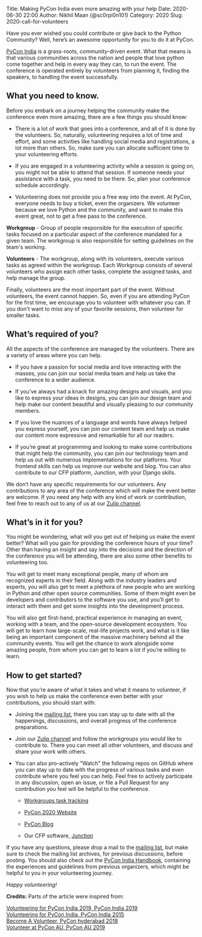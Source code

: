 Title: Making PyCon India even more amazing with your help
Date: 2020-06-30 22:00
Author: Nikhil Maan (@sc0rpi0n101)
Category: 2020
Slug: 2020-call-for-volunteers

Have you ever wished you could contribute or give back to the Python Community? Well, here’s an awesome opportunity for you to do it at PyCon. 

[PyCon India](https://in.pycon.org/2020/) is a grass-roots, community-driven event. What that means is that various communities across the nation and people that love python come together and help in every way they can, to run the event. The conference is operated entirely by volunteers from planning it, finding the speakers, to handling the event successfully.

<!-- PELICAN_END_SUMMARY -->

## What you need to know. 

Before you embark on a journey helping the community make the conference even more amazing, there are a few things you should know:

* There is a lot of work that goes into a conference, and all of it is done by the volunteers. So, naturally, volunteering requires a lot of time and effort, and some activities like handling social media and registrations, a lot more than others. So, make sure you can allocate sufficient time to your volunteering efforts. 


* If you are engaged in a volunteering activity while a session is going on, you might not be able to attend that session. If someone needs your assistance with a task, you need to be there. So, plan your conference schedule accordingly. 


* Volunteering does not provide you a free way into the event. At PyCon, everyone needs to buy a ticket, even the organizers. We volunteer because we love Python and the community, and want to make this event great, not to get a free pass to the conference. 

__Workgroup__ - Group of people responsible for the execution of specific tasks focused on a particular aspect of the conference mandated for a given team. The workgroup is also responsible for setting guidelines on the team's working.

__Volunteers__ - The workgroup, along with its volunteers, execute various tasks as agreed within the workgroup. Each Workgroup consists of several volunteers who assign each other tasks, complete the assigned tasks, and help manage the group.

Finally, volunteers are the most important part of the event. Without volunteers, the event cannot happen. So, even if you are attending PyCon for the first time, we encourage you to volunteer with whatever you can. If you don't want to miss any of your favorite sessions, then volunteer for smaller tasks.

## What’s required of you?

All the aspects of the conference are managed by the volunteers. There are a variety of areas where you can help.

* If you have a passion for social media and love interacting with the masses, you can join our social media team and help us take the conference to a wider audience. 


* If you’ve always had a knack for amazing designs and visuals, and you like to express your ideas in designs, you can join our design team and help make our content beautiful and visually pleasing to our community members. 


* If you love the nuances of a language and words have always helped you express yourself, you can join our content team and help us make our content more expressive and remarkable for all our readers. 


* If you’re great at programming and looking to make some contributions that might help the community, you can join our technology team and help us out with numerous implementations for our platforms. Your frontend skills can help us improve our website and blog. You can also contribute to our CFP platform, Junction, with your Django skills. 

We don’t have any specific requirements for our volunteers. Any contributions to any area of the conference which will make the event better are welcome. If you need any help with any kind of work or contribution, feel free to reach out to any of us at our [Zulip channel](https://pyconindia.zulipchat.com/). 

## What’s in it for you?

You might be wondering, what will you get out of helping us make the event better? What will you gain for providing the conference hours of your time? Other than having an insight and say into the decisions and the direction of the conference you will be attending, there are also some other benefits to volunteering too. 

You will get to meet many exceptional people, many of whom are recognized experts in their field. Along with the industry leaders and experts, you will also get to meet a plethora of new people who are working in Python and other open source communities. Some of them might even be developers and contributors to the software you use, and you’ll get to interact with them and get some insights into the development process. 

You will also get first-hand, practical experience in managing an event, working with a team, and the open-source development ecosystem. You will get to learn how large-scale, real-life projects work, and what is it like being an important component of the massive machinery behind all the community events. You will get the chance to work alongside some amazing people, from whom you can get to learn a lot if you’re willing to learn. 

## How to get started?

Now that you’re aware of what it takes and what it means to volunteer, if you wish to help us make the conference even better with your contributions, you should start with:

* Joining the [mailing list](https://mail.python.org/mailman/listinfo/inpycon), there you can stay up to date with all the happenings, discussions, and overall progress of the conference preparations. 


* Join our [Zulip channel](https://pyconindia.zulipchat.com/) and follow the workgroups you would like to contribute to. There you can meet all other volunteers, and discuss and share your work with others. 


* You can also pro-actively "Watch" the following repos on GitHub where you can stay up to date with the progress of various tasks and even contribute where you feel you can help. Feel free to actively participate in any discussion, open an issue, or file a Pull Request for any contribution you feel will be helpful to the conference.

  * [Workgroups task tracking](https://github.com/pythonindia/inpycon2020-tasks)

  * [PyCon 2020 Website](https://github.com/pythonindia/inpycon2020)

  * [PyCon Blog](https://github.com/pythonindia/inpycon-blog)

  * Our CFP software, [Junction](https://github.com/pythonindia/junction)

If you have any questions, please drop a mail to the [mailing list](https://mail.python.org/mailman/listinfo/inpycon), but make sure to check the mailing list archives, for previous discussions, before posting. You should also check out the [PyCon India Handbook](https://github.com/pythonindia/pyconindia-handbook), containing the experiences and guidelines from previous organizers, which might be helpful to you in your volunteering journey. 

*Happy volunteering!*

__Credits:__ Parts of the article were inspired from:

[Volunteering for PyCon India 2019, PyCon India 2019](https://in.pycon.org/blog/2019/volunteering-for-pycon-india-2019.html)  
[Volunteering for PyCon India, PyCon India 2015](https://in.pycon.org/blog/2015/volunteering-for-pycon-india-2015.html)   
[Become A Volunteer, PyCon hyderabad 2018](https://in.pycon.org/2018/volunteer.html)  
[Volunteer at PyCon AU, PyCon AU 2019](https://2019.pycon-au.org/volunteer/)
